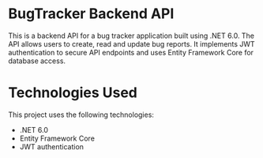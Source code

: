 # BugTracker Backend API
This is a backend API for a bug tracker application built using .NET 6.0. The API allows users to create, 
read and update bug reports. It implements JWT authentication to secure API endpoints and uses Entity Framework Core for database access.

# Technologies Used
This project uses the following technologies:

* .NET 6.0
* Entity Framework Core
* JWT authentication
